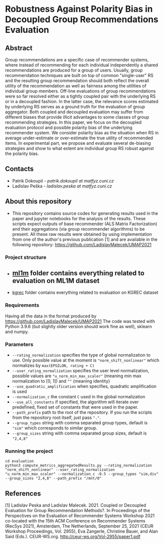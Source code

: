 # Robustness Against Polarity Bias in Decoupled Group Recommendations Evaluation
## Abstract
Group recommendations are a specific case of recommender systems, where instead of recommending for each individual independently
a shared recommendations are produced for a group of users. Usually, group recommendation techniques are built on top of common
"single-user" RS and the resulting group recommendation should both reflect the overall utility of the recommendation as well as
fairness among the utilities of individual group members.
Off-line evaluations of group recommendations were so far resolved either as a tightly coupled pair with the underlying RS or in a
decoupled fashion. In the latter case, the relevance scores estimated by underlying RS serves as a ground truth for the evaluation of
group aggregator. Both coupled and decoupled evaluation may suffer from different biases that provide illicit advantages to some
classes of group recommending strategies. In this paper, we focus on the decoupled evaluation protocol and possible polarity bias of
the underlying recommender system. We consider polarity bias as the situation when RS in average under-estimate or over-estimate
the true utility of recommended items.
In experimental part, we propose and evaluate several de-biasing strategies and show to what extent are individual group RS robust
against the polarity bias.

## Contacts
- Patrik Dokoupil - *patrik.dokoupil at matfyz.cuni.cz*
- Ladislav Peška - *ladislav.peska at matfyz.cuni.cz*

## About this repository
- This repository contains source codes for generating results used in the paper and jupyter notebooks for the analysis of the results. These scripts expect outputs of base recommender (ALS Matrix Factorization) and their aggregations (via group recommender algorithms) to be present. All these raw results were obtained by using implementation from one of the author's previous publication [1] and are available in the following repository: https://github.com/LadislavMalecek/UMAP2021

### Project structure
- [ml1m](./ml1m/) folder contains everything related to evaluation on ML1M dataset
    - 
- [kgrec](./kgrec/) folder contains everything related to evaluation on KGREC dataset

### Requirements
Having all the data in the format produced by https://github.com/LadislavMalecek/UMAP2021
The code was tested with Python 3.9.6 (but slightly older version should work fine as well), sklearn and numpy.

### Parameters
- `--rating_normalization` specifies the type of global normalization to use. Only possible value at the moment is `"norm_shift_nonlinear"` which normalizes by `max(EPSILON, rating + C)`
- `--user_rating_normalization` specifies the user level normalization, possible values are `"u_norm_min_max_scaler"` (meaning min max normalization to [0, 1]) and `""` (meaning identity)
- `--use_quadratic_amplification` when specifies, quadratic amplification is used
- `--normalization_c` the constant `C` used in the global normalization
- `--use_all_constants` if specified, the algorithm will iterate over predefined, fixed set of constants that were used in the paper.
- `--path_prefix` path to the root of the repository. If you run the scripts from the repository root itself, just pass `"."`.
- `--group_types` string with comma separated group types, default is `"sim"` which corresponds to similar group.
- `--group_sizes` string with comma separated group sizes, default is `"2,4,8"`

### Running the project

```
cd evaluation
python3 compute_metrics_aggregatedResults.py --rating_normalization "norm_shift_nonlinear" --user_rating_normalization "u_norm_min_max_scaler" --normalization_c -0.5 --group_types "sim,div" --group_sizes "2,4,8" --path_prefix "/mnt/0"
```

## References
[1] Ladislav Peska and Ladislav Malecek. 2021. Coupled or Decoupled Evaluation for Group Recommendation Methods?. In Proceedings of the Perspectives
on the Evaluation of Recommender Systems Workshop 2021 co-located with the 15th ACM Conference on Recommender Systems (RecSys 2021), Amsterdam,
The Netherlands, September 25, 2021 (CEUR Workshop Proceedings, Vol. 2955), Eva Zangerle, Christine Bauer, and Alan Said (Eds.). CEUR-WS.org.
http://ceur-ws.org/Vol-2955/paper1.pdf